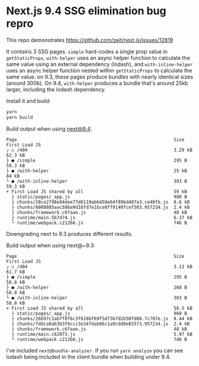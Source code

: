 # Next.js 9.4 SSG elimination bug repro

This repo demonstrates https://github.com/zeit/next.js/issues/12819

It contains 3 SSG pages. `simple` hard-codes a single prop value in `getStaticProps`, `with-helper` uses an async helper function to calculate the same value using an external dependency (lodash), and `with-inline-helper` uses an async helper function nested within `getStaticProps` to calculate the same value. on 9.3, these pages produce bundles with nearly identical sizes (around 300b). On 9.4, `with-helper` produces a bundle that's around 25kb larger, including the lodash dependency.

Install it and build:

```bash
yarn
yarn build
```

Build output when using next@9.4:

```
Page                                                           Size     First Load JS
┌ ○ /404                                                       3.29 kB        62.3 kB
├ ● /simple                                                    295 B          59.3 kB
├ ● /with-helper                                               25 kB            84 kB
└ ● /with-inline-helper                                        303 B          59.3 kB
+ First Load JS shared by all                                  59 kB
  ├ static/pages/_app.js                                       980 B
  ├ chunks/28ce2798e84dee77d6119ab6450e64f89bd407a3.ce48fb.js  8.6 kB
  ├ chunks/8008885aac586a9d16fd7e1bce0ff9140fcef503.957234.js  2.4 kB
  ├ chunks/framework.c6faae.js                                 40 kB
  ├ runtime/main.5b7d74.js                                     6.37 kB
  └ runtime/webpack.c21266.js                                  746 B
```

Downgrading next to 9.3 produces different results.

Build output when using next@~9.3:

```
Page                                                           Size     First Load JS
┌ ○ /404                                                       3.13 kB        61.7 kB
├ ● /simple                                                    295 B          58.8 kB
├ ● /with-helper                                               268 B          58.8 kB
└ ● /with-inline-helper                                        303 B          58.8 kB
+ First Load JS shared by all                                  58.5 kB
  ├ static/pages/_app.js                                       960 B
  ├ chunks/26b97c1abff8f6c3f618bf69f5d73b7d2b50fd88.7c707e.js  8.44 kB
  ├ chunks/fddca8ab3b3f6ccc3e34fdab06c1a9cdd8e83573.957234.js  2.4 kB
  ├ chunks/framework.c6faae.js                                 40 kB
  ├ runtime/main.c62073.js                                     5.97 kB
  └ runtime/webpack.c21266.js                                  746 B
```

I've included `next@bundle-analyzer`. If you run `yarn analyze` you can see lodash being included in the client bundle when building under 9.4.
